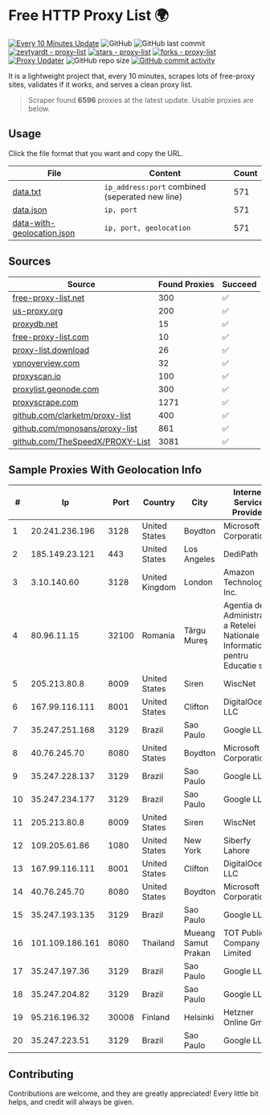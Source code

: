 
# Free HTTP Proxy List 🌍

[![Every 10 Minutes Update](https://github.com/mertguvencli/http-proxy-list/actions/workflows/main.yml/badge.svg?branch=main)](https://github.com/mertguvencli/http-proxy-list/actions/workflows/main.yml)
![GitHub](https://img.shields.io/github/license/mertguvencli/http-proxy-list)
![GitHub last commit](https://img.shields.io/github/last-commit/mertguvencli/http-proxy-list)
[![zevtyardt - proxy-list](https://img.shields.io/static/v1?label=zevtyardt&message=proxy-list&color=blue&logo=github)](https://github.com/zevtyardt/proxy-list "Go to GitHub repo")
[![stars - proxy-list](https://img.shields.io/github/stars/zevtyardt/proxy-list?style=social)](https://github.com/zevtyardt/proxy-list)
[![forks - proxy-list](https://img.shields.io/github/forks/zevtyardt/proxy-list?style=social)](https://github.com/zevtyardt/proxy-list)
[![Proxy Updater](https://github.com/zevtyardt/proxy-list/workflows/Proxy%20Updater/badge.svg)](https://github.com/zevtyardt/proxy-list/actions?query=workflow:"Proxy+Updater")
![GitHub repo size](https://img.shields.io/github/repo-size/zevtyardt/proxy-list)
[![GitHub commit activity](https://img.shields.io/github/commit-activity/m/zevtyardt/proxy-list?logo=commits)](https://github.com/zevtyardt/proxy-list/commits/main)

It is a lightweight project that, every 10 minutes, scrapes lots of free-proxy sites, validates if it works, and serves a clean proxy list.

> Scraper found **6596** proxies at the latest update. Usable proxies are below.

## Usage

Click the file format that you want and copy the URL.

|File|Content|Count|
|----|-------|-----|
|[data.txt](https://raw.githubusercontent.com/mertguvencli/http-proxy-list/main/proxy-list/data.txt)|`ip_address:port` combined (seperated new line)|571|
|[data.json](https://raw.githubusercontent.com/mertguvencli/http-proxy-list/main/proxy-list/data.json)|`ip, port`|571|
|[data-with-geolocation.json](https://raw.githubusercontent.com/mertguvencli/http-proxy-list/main/proxy-list/data-with-geolocation.json)|`ip, port, geolocation`|571|

## Sources

|Source|Found Proxies|Succeed|
|------|-------------|-------|
|[free-proxy-list.net](https://free-proxy-list.net)|300|✅|
|[us-proxy.org](https://www.us-proxy.org)|200|✅|
|[proxydb.net](http://proxydb.net)|15|✅|
|[free-proxy-list.com](https://free-proxy-list.com/?page=&port=&type%5B%5D=http&type%5B%5D=https&up_time=0&search=Search)|10|✅|
|[proxy-list.download](https://www.proxy-list.download/HTTP)|26|✅|
|[vpnoverview.com](https://vpnoverview.com/privacy/anonymous-browsing/free-proxy-servers)|32|✅|
|[proxyscan.io](https://www.proxyscan.io)|100|✅|
|[proxylist.geonode.com](https://proxylist.geonode.com/api/proxy-list?limit=300&page=1&sort_by=lastChecked&sort_type=desc&protocols=http,https)|300|✅|
|[proxyscrape.com](https://api.proxyscrape.com/v2/?request=displayproxies&protocol=http&timeout=10000&country=all&ssl=all&anonymity=all)|1271|✅|
|[github.com/clarketm/proxy-list](https://raw.githubusercontent.com/clarketm/proxy-list/master/proxy-list-raw.txt)|400|✅|
|[github.com/monosans/proxy-list](https://raw.githubusercontent.com/monosans/proxy-list/main/proxies/http.txt)|861|✅|
|[github.com/TheSpeedX/PROXY-List](https://raw.githubusercontent.com/TheSpeedX/PROXY-List/master/http.txt)|3081|✅|


## Sample Proxies With Geolocation Info

|#|Ip|Port|Country|City|Internet Service Provider|
|-|--|----|-------|----|-------------------------|
|1|20.241.236.196|3128|United States|Boydton|Microsoft Corporation|
|2|185.149.23.121|443|United States|Los Angeles|DediPath|
|3|3.10.140.60|3128|United Kingdom|London|Amazon Technologies Inc.|
|4|80.96.11.15|32100|Romania|Târgu Mureş|Agentia de Administrare a Retelei Nationale de Informatica pentru Educatie si C|
|5|205.213.80.8|8009|United States|Siren|WiscNet|
|6|167.99.116.111|8001|United States|Clifton|DigitalOcean, LLC|
|7|35.247.251.168|3129|Brazil|Sao Paulo|Google LLC|
|8|40.76.245.70|8080|United States|Boydton|Microsoft Corporation|
|9|35.247.228.137|3129|Brazil|Sao Paulo|Google LLC|
|10|35.247.234.177|3129|Brazil|Sao Paulo|Google LLC|
|11|205.213.80.8|8009|United States|Siren|WiscNet|
|12|109.205.61.86|1080|United States|New York|Siberfy Lahore|
|13|167.99.116.111|8001|United States|Clifton|DigitalOcean, LLC|
|14|40.76.245.70|8080|United States|Boydton|Microsoft Corporation|
|15|35.247.193.135|3129|Brazil|Sao Paulo|Google LLC|
|16|101.109.186.161|8080|Thailand|Mueang Samut Prakan|TOT Public Company Limited|
|17|35.247.197.36|3129|Brazil|Sao Paulo|Google LLC|
|18|35.247.204.82|3129|Brazil|Sao Paulo|Google LLC|
|19|95.216.196.32|30008|Finland|Helsinki|Hetzner Online GmbH|
|20|35.247.223.51|3129|Brazil|Sao Paulo|Google LLC|



## Contributing

Contributions are welcome, and they are greatly appreciated! Every
little bit helps, and credit will always be given.

